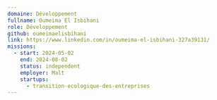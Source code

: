 ```yaml
---
domaine: Développement
fullname: Oumeima El Isbihani
role: Développement
github: oumeimaelisbihani
link: https://www.linkedin.com/in/oumeima-el-isbihani-327a39131/
missions:
  - start: 2024-05-02
    end: 2024-08-02
    status: independent
    employer: Malt
    startups:
      - transition-ecologique-des-entreprises
---
```

